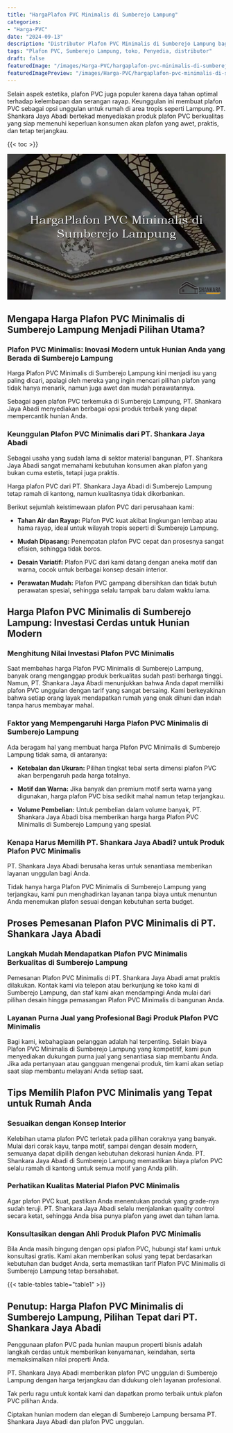 ```yaml
---
title: "HargaPlafon PVC Minimalis di Sumberejo Lampung"
categories:
- "Harga-PVC"
date: "2024-09-13"
description: "Distributor Plafon PVC Minimalis di Sumberejo Lampung bagi tempat tinggal, office, serta gerai. Material unggulan, beragam motif, warna elegan, beserta jasa pemasangan oleh teknisi ahli dan jaminan resmi!|Servis distribusi Plafon PVC Minimalis di Sumberejo Lampung bagi kebutuhan hunian, kantor, atau toko, beserta material unggulan dan instalasi oleh tim ahli serta kepastian resmi.|Alternatif Plafon PVC Minimalis di Sumberejo Lampung yang terpercaya untuk hunian, office, serta gerai, dengan produk unggulan dan pemasangan dikerjakan oleh teknisi profesional dan jaminan resmi.|Penjualan Plafon PVC Minimalis di Sumberejo Lampung bagi hunian, office, dan toko, dengan panel berkualitas dan pemasangan ditangani oleh tenaga ahli ahli, lengkap dengan jaminan resmi.}"
tags: "Plafon PVC, Sumberejo Lampung, toko, Penyedia, distributor"
draft: false
featuredImage: "/images/Harga-PVC/hargaplafon-pvc-minimalis-di-sumberejo-lampung.png"
featuredImagePreview: "/images/Harga-PVC/hargaplafon-pvc-minimalis-di-sumberejo-lampung.png"
---
```


Selain aspek estetika, plafon PVC juga populer karena daya tahan optimal terhadap kelembapan dan serangan rayap. Keunggulan ini membuat plafon PVC sebagai opsi unggulan untuk rumah di area tropis seperti Lampung. PT. Shankara Jaya Abadi bertekad menyediakan produk plafon PVC berkualitas yang siap memenuhi keperluan konsumen akan plafon yang awet, praktis, dan tetap terjangkau.

{{< toc >}}

![HargaPlafon PVC Minimalis di Sumberejo Lampung](/images/Harga-PVC/HargaPlafon-PVC-Minimalis-di-Sumberejo-Lampung.png)

## Mengapa Harga Plafon PVC Minimalis di Sumberejo Lampung Menjadi Pilihan Utama?

### Plafon PVC Minimalis: Inovasi Modern untuk Hunian Anda yang Berada di Sumberejo Lampung

Harga Plafon PVC Minimalis di Sumberejo Lampung kini menjadi isu yang paling dicari, apalagi oleh mereka yang ingin mencari pilihan plafon yang tidak hanya menarik, namun juga awet dan mudah perawatannya.

Sebagai agen plafon PVC terkemuka di Sumberejo Lampung, PT. Shankara Jaya Abadi menyediakan berbagai opsi produk terbaik yang dapat mempercantik hunian Anda.

### Keunggulan Plafon PVC Minimalis dari PT. Shankara Jaya Abadi

Sebagai usaha yang sudah lama di sektor material bangunan, PT. Shankara Jaya Abadi sangat memahami kebutuhan konsumen akan plafon yang bukan cuma estetis, tetapi juga praktis.

Harga plafon PVC dari PT. Shankara Jaya Abadi di Sumberejo Lampung tetap ramah di kantong, namun kualitasnya tidak dikorbankan.

Berikut sejumlah keistimewaan plafon PVC dari perusahaan kami:

- **Tahan Air dan Rayap:** Plafon PVC kuat akibat lingkungan lembap atau hama rayap, ideal untuk wilayah tropis seperti di Sumberejo Lampung.

- **Mudah Dipasang:** Penempatan plafon PVC cepat dan prosesnya sangat efisien, sehingga tidak boros.

- **Desain Variatif:** Plafon PVC dari kami datang dengan aneka motif dan warna, cocok untuk berbagai konsep desain interior.

- **Perawatan Mudah:** Plafon PVC gampang dibersihkan dan tidak butuh perawatan spesial, sehingga selalu tampak baru dalam waktu lama.

## Harga Plafon PVC Minimalis di Sumberejo Lampung: Investasi Cerdas untuk Hunian Modern

### Menghitung Nilai Investasi Plafon PVC Minimalis

Saat membahas harga Plafon PVC Minimalis di Sumberejo Lampung, banyak orang menganggap produk berkualitas sudah pasti berharga tinggi. Namun, PT. Shankara Jaya Abadi menunjukkan bahwa Anda dapat memiliki plafon PVC unggulan dengan tarif yang sangat bersaing. Kami berkeyakinan bahwa setiap orang layak mendapatkan rumah yang enak dihuni dan indah tanpa harus membayar mahal.

### Faktor yang Mempengaruhi Harga Plafon PVC Minimalis di Sumberejo Lampung

Ada beragam hal yang membuat harga Plafon PVC Minimalis di Sumberejo Lampung tidak sama, di antaranya:

- **Ketebalan dan Ukuran:** Pilihan tingkat tebal serta dimensi plafon PVC akan berpengaruh pada harga totalnya.

- **Motif dan Warna:** Jika banyak dan premium motif serta warna yang digunakan, harga plafon PVC bisa sedikit mahal namun tetap terjangkau.

- **Volume Pembelian:** Untuk pembelian dalam volume banyak, PT. Shankara Jaya Abadi bisa memberikan harga harga Plafon PVC Minimalis di Sumberejo Lampung yang spesial.

### Kenapa Harus Memilih PT. Shankara Jaya Abadi? untuk Produk Plafon PVC Minimalis

PT. Shankara Jaya Abadi berusaha keras untuk senantiasa memberikan layanan unggulan bagi Anda.

Tidak hanya harga Plafon PVC Minimalis di Sumberejo Lampung yang terjangkau, kami pun menghadirkan layanan tanpa biaya untuk menuntun Anda menemukan plafon sesuai dengan kebutuhan serta budget.

## Proses Pemesanan Plafon PVC Minimalis di PT. Shankara Jaya Abadi

### Langkah Mudah Mendapatkan Plafon PVC Minimalis Berkualitas di Sumberejo Lampung

Pemesanan Plafon PVC Minimalis di PT. Shankara Jaya Abadi amat praktis dilakukan. Kontak kami via telepon atau berkunjung ke toko kami di Sumberejo Lampung, dan staf kami akan mendampingi Anda mulai dari pilihan desain hingga pemasangan Plafon PVC Minimalis di bangunan Anda.

### Layanan Purna Jual yang Profesional Bagi Produk Plafon PVC Minimalis

Bagi kami, kebahagiaan pelanggan adalah hal terpenting. Selain biaya Plafon PVC Minimalis di Sumberejo Lampung yang kompetitif, kami pun menyediakan dukungan purna jual yang senantiasa siap membantu Anda. Jika ada pertanyaan atau gangguan mengenai produk, tim kami akan setiap saat siap membantu melayani Anda setiap saat.

## Tips Memilih Plafon PVC Minimalis yang Tepat untuk Rumah Anda

### Sesuaikan dengan Konsep Interior

Kelebihan utama plafon PVC terletak pada pilihan coraknya yang banyak. Mulai dari corak kayu, tanpa motif, sampai dengan desain modern, semuanya dapat dipilih dengan kebutuhan dekorasi hunian Anda. PT. Shankara Jaya Abadi di Sumberejo Lampung memastikan biaya plafon PVC selalu ramah di kantong untuk semua motif yang Anda pilih.

### Perhatikan Kualitas Material Plafon PVC Minimalis

Agar plafon PVC kuat, pastikan Anda menentukan produk yang grade-nya sudah teruji. PT. Shankara Jaya Abadi selalu menjalankan quality control secara ketat, sehingga Anda bisa punya plafon yang awet dan tahan lama.

### Konsultasikan dengan Ahli Produk Plafon PVC Minimalis

Bila Anda masih bingung dengan opsi plafon PVC, hubungi staf kami untuk konsultasi gratis. Kami akan memberikan solusi yang tepat berdasarkan kebutuhan dan budget Anda, serta memastikan tarif Plafon PVC Minimalis di Sumberejo Lampung tetap bersahabat.

{{< table-tables table="table1" >}}

## Penutup: Harga Plafon PVC Minimalis di Sumberejo Lampung, Pilihan Tepat dari PT. Shankara Jaya Abadi

Penggunaan plafon PVC pada hunian maupun properti bisnis adalah langkah cerdas untuk memberikan kenyamanan, keindahan, serta memaksimalkan nilai properti Anda.

PT. Shankara Jaya Abadi memberikan plafon PVC unggulan di Sumberejo Lampung dengan harga terjangkau dan didukung oleh layanan profesional.

Tak perlu ragu untuk kontak kami dan dapatkan promo terbaik untuk plafon PVC pilihan Anda.

Ciptakan hunian modern dan elegan di Sumberejo Lampung bersama PT. Shankara Jaya Abadi dan plafon PVC unggulan.
